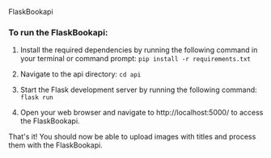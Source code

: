 FlaskBookapi
### To run the FlaskBookapi:

1. Install the required dependencies by running the following command in your terminal or command prompt: 
```pip install -r requirements.txt```

2. Navigate to the api directory:
```cd api```

3. Start the Flask development server by running the following command:
```flask run```

4. Open your web browser and navigate to http://localhost:5000/ to access the FlaskBookapi.

That's it! You should now be able to upload images with titles and process them with the FlaskBookapi.
